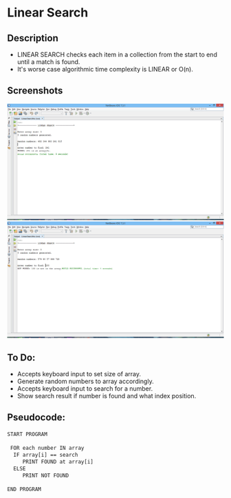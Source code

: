 Linear Search
=======================

## Description

- LINEAR SEARCH checks each item in a collection from the start to end until a match is found.
-  It's worse case algorithmic time complexity is LINEAR or O(n).

## Screenshots

![Image 1](https://github.com/lvcc-dsa/Students/blob/master/BSIS/Florentino-Lorenz/linear-search/1.png)
![Image 2](https://github.com/lvcc-dsa/Students/blob/master/BSIS/Florentino-Lorenz/linear-search/2.png)

## To Do:

- Accepts keyboard input to set size of array.
- Generate random numbers to array accordingly.
- Accepts keyboard input to search for a number.
- Show search result if number is found and what index position.

## Pseudocode:

    START PROGRAM
    
     FOR each number IN array
      IF array[i] == search
         PRINT FOUND at array[i]
      ELSE
         PRINT NOT FOUND
    
    END PROGRAM 
